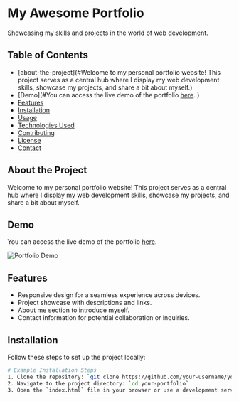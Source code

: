 # My Awesome Portfolio

Showcasing my skills and projects in the world of web development.

## Table of Contents
- [about-the-project](#Welcome to my personal portfolio website! This project serves as a central hub where I display my web development skills, showcase my projects, and share a bit about myself.)
- [Demo](#You can access the live demo of the portfolio [here](https://your-username.github.io/your-portfolio).
)
- [Features](#features)
- [Installation](#installation)
- [Usage](#usage)
- [Technologies Used](#technologies-used)
- [Contributing](#contributing)
- [License](#license)
- [Contact](#contact)

## About the Project
Welcome to my personal portfolio website! This project serves as a central hub where I display my web development skills, showcase my projects, and share a bit about myself.

## Demo
You can access the live demo of the portfolio [here](https://your-username.github.io/your-portfolio).

![Portfolio Demo](demo.gif)

## Features
- Responsive design for a seamless experience across devices.
- Project showcase with descriptions and links.
- About me section to introduce myself.
- Contact information for potential collaboration or inquiries.

## Installation
Follow these steps to set up the project locally:

```bash
# Example Installation Steps
1. Clone the repository: `git clone https://github.com/your-username/your-portfolio.git`
2. Navigate to the project directory: `cd your-portfolio`
3. Open the `index.html` file in your browser or use a development server.
